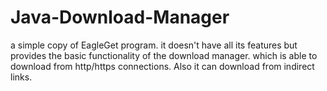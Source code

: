 # Java-Download-Manager
a simple copy of EagleGet program. it doesn't have all its features but provides the basic functionality of the download manager.
which is able to download from http/https connections. Also it can download from indirect links.
